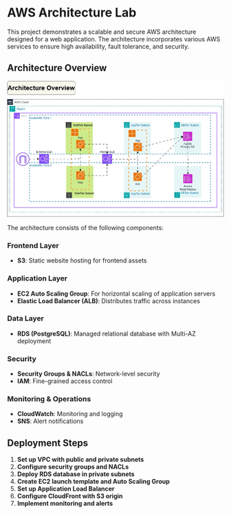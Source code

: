 # AWS Architecture Lab

This project demonstrates a scalable and secure AWS architecture designed for a web application. The architecture incorporates various AWS services to ensure high availability, fault tolerance, and security.

## Architecture Overview

![AWS Architecture Diagram](images/AWS.jpg)

The architecture consists of the following components:

### Frontend Layer
- **S3**: Static website hosting for frontend assets

### Application Layer
- **EC2 Auto Scaling Group**: For horizontal scaling of application servers
- **Elastic Load Balancer (ALB)**: Distributes traffic across instances

### Data Layer
- **RDS (PostgreSQL)**: Managed relational database with Multi-AZ deployment
  
### Security
- **Security Groups & NACLs**: Network-level security
- **IAM**: Fine-grained access control

### Monitoring & Operations
- **CloudWatch**: Monitoring and logging
- **SNS**: Alert notifications

## Deployment Steps

1. **Set up VPC with public and private subnets**
2. **Configure security groups and NACLs**
3. **Deploy RDS database in private subnets**
4. **Create EC2 launch template and Auto Scaling Group**
5. **Set up Application Load Balancer**
6. **Configure CloudFront with S3 origin**
7. **Implement monitoring and alerts**
